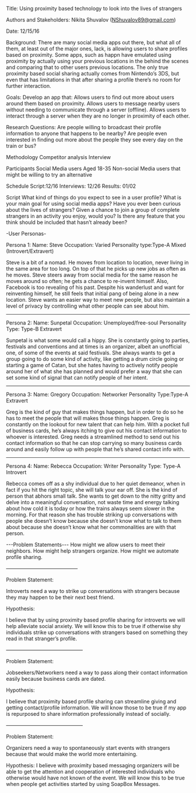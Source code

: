 Title: Using proximity based technology to look into the lives of strangers

Authors and Stakeholders:
 Nikita Shuvalov  (NShuvalov89@gmail.com)

Date: 12/15/16

Background:
There are many social media apps out there, but what all of them, at least out of the major ones, lack, is allowing users to share profiles based on proximity. Some apps, such as happn have emulated using proximity by actually using your previous locations in the behind the scenes and comparing that to other users previous locations. The only true proximity based social sharing actually comes from Nintendo’s 3DS, but even that has limitations in that after sharing a profile there’s no room for further interaction.

Goals:
Develop an app that:
Allows users to find out more about users around them based on proximity.
Allows users to message nearby users without needing to communicate through a server (offline).
Allows users to interact through a server when they are no longer in proximity of each other.

Research Questions:
Are people willing to broadcast their profile information to anyone that happens to be nearby?
Are people even interested in finding out more about the people they see every day on the train or bus?

Methodology
Competitor analysis
Interview

Participants
Social Media users
Aged 18-35
Non-social Media users that might be willing to try an alternative

Schedule
Script:12/16
Interviews: 12/26
Results: 01/02

Script
What kind of things do you expect to see in a user profile?
What is your main goal for using social media apps?
Have you ever been curious about the lives of strangers?
Given a chance to join a group of complete strangers in an activity you enjoy, would you?
Is there any feature that you think should be included that hasn’t already been?


-User Personas-

Persona 1: 
Name: Steve
Occupation: Varied
Personality type:Type-A Mixed (Introvert/Extravert)

Steve is a bit of a nomad. He moves from location to location, never living in the same area for too long. On top of that he picks up new jobs as often as he moves. 
Steve steers away from social media for the same reason he moves around so often; he gets a chance to re-invent himself. Also, Facebook is too revealing of his past.
Despite his wanderlust and want for reinventing himself, he still feels that initial pang of being alone in a new location. Steve wants an easier way to meet new people, but also maintain a level of privacy by controlling what other people can see about him.

---

Persona 2:
Name: Sunpetal
Occupation: Unemployed/free-soul
Personality Type: Type-B Extravert

Sunpetal is what some would call a hippy. She is constantly going to parties, festivals and conventions and at times is an organizer, albeit an unofficial one, of some of the events at said festivals. 
She always wants to get a group going to do some kind of activity, like getting a drum circle going or starting a game of Catan, but she hates having to actively notify people around her of what she has planned and would prefer a way that she can set some kind of signal that can notify people of her intent.

---

Persona 3:
Name: Gregory
Occupation: Networker
Personality Type:Type-A Extravert

Greg is the kind of guy that makes things happen, but in order to do so he has to meet the people that will makes those things happen. Greg is constantly on the lookout for new talent that can help him. With a pocket full of business cards, he’s always itching to give out his contact information to whoever is interested. Greg needs a streamlined method to send out his contact information so that he can stop carrying so many business cards around and easily follow up with people that he’s shared contact info with.

---

Persona 4:
Name: Rebecca
Occupation: Writer
Personality Type: Type-A Introvert

Rebecca comes off as a shy individual due to her quiet demeanor, when in fact if you hit the right topic, she will talk your ear off. She is the kind of person that abhors small talk. She wants to get down to the nitty gritty and delve into a meaningful conversation, not waste time and energy talking about how cold it is today or how the trains always seem slower in the morning. 
For that reason she has trouble striking up conversations with people she doesn’t know because she doesn’t know what to talk to them about because she doesn’t know what her commonalities are with that person.

---Problem Statements---
How might we allow users to meet their neighbors.
How might help strangers organize.
How might we automate profile sharing.

——————————————

Problem Statement:

Introverts need a way to strike up conversations with strangers because they may happen to be their next best friend. 

Hypothesis:

I believe that by using proximity based profile sharing for introverts we will help alleviate social anxiety. 
We will know this to be true if otherwise shy individuals strike up conversations with strangers based on something they read in that stranger’s profile.

———————————————

Problem Statement:

Jobseekers/Networkers need a way to pass along their contact information easily because business cards are dated.

Hypothesis:

I believe that proximity based profile sharing can streamline giving and getting contact/profile information. 
We will know those to be true if my app is repurposed to share information professionally instead of socially.

———————————————

Problem Statement:

Organizers need a way to spontaneously start events with strangers because that would make the world more entertaining.

Hypothesis:
I believe with proximity based messaging organizers will be able to get the attention and cooperation of interested individuals who otherwise would have not known of the event. 
We will know this to be true when people get activities started by using SoapBox Messages.
